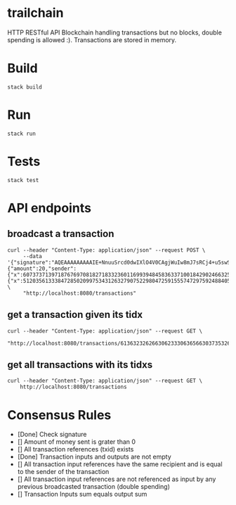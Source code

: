 # trailchain

HTTP RESTful API Blockchain handling transactions but no blocks, double spending is allowed :). Transactions are stored in memory.

# Build

``` 
stack build
``` 

# Run

``` 
stack run
``` 

# Tests

``` 
stack test
```

# API endpoints

## broadcast a transaction

```
curl --header "Content-Type: application/json" --request POST \
     --data '{"signature":"AQEAAAAAAAAAIE+NnuuSrcd0dwIXlO4V0CAgjWuIw8mJ7sRCj4+u5swSAQEAAAAAAAAAIPNbeu2NTx9tLE0X+KzT7o8YSfig4BbB5tT32mNqomht","header":{"amount":20,"sender":{"x":60737371397187676970818271833236011699394845836337100184290246632567902159676,"y":60772581628711345045000372171509553840025006827121895978583461741120099637509},"recipient":{"x":51203561333847285020997534312632790752298047259155574729759248840534991758256,"y":3385028031810582993302291603005968454359108847405784436673155704231035446737}}}' \
	 "http://localhost:8080/transactions"
```

## get a transaction given its tidx

```
curl --header "Content-Type: application/json" --request GET \
     "http://localhost:8080/transactions/61363232626630623330636566303735326535393233343639303063323664653037316638383065316166396434373233623337656235346536363433313861"
```

## get all transactions with its tidxs

```
curl --header "Content-Type: application/json" --request GET \
	http://localhost:8080/transactions
```

# Consensus Rules 

- [Done] Check signature
- [] Amount of money sent is grater than 0
- [] All transaction references (txid) exists
- [Done] Transaction inputs and outputs are not empty
- [] All transaction input references have the same recipient and is equal to the sender of the transaction
- [] All transaction input references are not referenced as input by any previous broadcasted transaction (double spending)
- [] Transaction Inputs sum equals output sum



